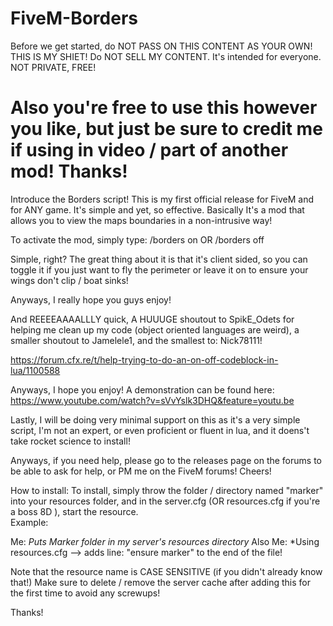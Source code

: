 # FiveM-Borders
Before we get started, do NOT PASS ON THIS CONTENT AS YOUR OWN! THIS IS MY SHIET! Do NOT SELL MY CONTENT. It's intended for everyone. NOT PRIVATE, FREE!  


Also you're free to use this however you like, but just be sure to credit me if using in video / part of another mod! Thanks!
========================================================================================================================================

Introduce the Borders script! This is my first official release for FiveM and for ANY game.  It's simple and yet, so effective.  Basically It's a mod that allows you to view the maps boundaries in a non-intrusive way! 

To activate the mod, simply type: 
/borders on
OR
/borders off

Simple, right? 
The great thing about it is that it's client sided, so you can toggle it if you just want to fly the perimeter or leave it on to ensure your wings don't clip / boat sinks! 

Anyways, I really hope you guys enjoy! 

And REEEEAAAALLLY quick, A HUUUGE shoutout to SpikE_Odets for helping me clean up my code (object oriented languages are weird), a smaller shoutout to Jamelele1, and the smallest to: Nick78111! 

https://forum.cfx.re/t/help-trying-to-do-an-on-off-codeblock-in-lua/1100588

Anyways, I hope you enjoy! 
A demonstration can be found here:
https://www.youtube.com/watch?v=sVvYslk3DHQ&feature=youtu.be

Lastly, I will be doing very minimal support on this as it's a very simple script, I'm not an expert, or even proficient or fluent in lua, and it doens't take rocket science to install! 

Anyways, if you need help, please go to the releases page on the forums to be able to ask for help, or PM me on the FiveM forums! 
Cheers! 


How to install: 
To install, simply throw the folder / directory named "marker" into your resources folder, and in the server.cfg (OR resources.cfg if you're a boss 8D ), start the resource.  
Example: 

Me: *Puts Marker folder in my server's resources directory*
Also Me: *Using resources.cfg --> adds line: "ensure marker" to the end of the file!

Note that the resource name is CASE SENSITIVE (if you didn't already know that!)
Make sure to delete / remove the server cache after adding this for the first time to avoid any screwups! 

Thanks!
